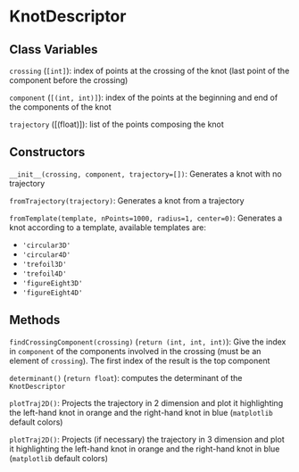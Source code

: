 # KnotDescriptor

## Class Variables

`crossing` (`[int]`): index of points at the crossing of the knot (last point of the component before the crossing)

`component` (`[(int, int)]`): index of the points at the beginning and end of the components of the knot

`trajectory` ([(float)]): list of the points composing the knot

## Constructors

`__init__(crossing, component, trajectory=[])`: Generates a knot with no trajectory

`fromTrajectory(trajectory)`: Generates a knot from a trajectory

`fromTemplate(template, nPoints=1000, radius=1, center=0)`: Generates a knot according to a template, available templates are:

* `'circular3D'`
* `'circular4D'`
* `'trefoil3D'`
* `'trefoil4D'`
* `'figureEight3D'`
* `'figureEight4D'`

## Methods

`findCrossingComponent(crossing)` (`return (int, int, int)`): Give the index in `component` of the components involved in the crossing (must be an element of `crossing`). The first index of the result is the top component

`determinant()` (`return float`): computes the determinant of the `KnotDescriptor`

`plotTraj2D()`: Projects the trajectory in 2 dimension and plot it highlighting the left-hand knot in orange and the right-hand knot in blue (`matplotlib` default colors)

`plotTraj2D()`: Projects (if necessary) the trajectory in 3 dimension and plot it highlighting the left-hand knot in orange and the right-hand knot in blue (`matplotlib` default colors)
